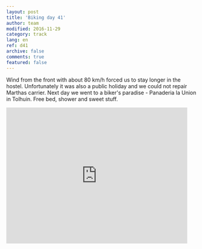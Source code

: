 ```yaml
---   
layout: post 
title: 'Biking day 41'  
author: team 
modified: 2016-11-29
category: track 
lang: en 
ref: d41
archive: false 
comments: true 
featured: false 
--- 
```


 Wind from the front with about 80 km/h forced us to stay longer in the hostel. Unfortunately it was also a public holiday and we could not repair Marthas carrier. Next day we went to a biker's paradise - Panaderia la Union in Tolhuin. Free bed, shower and sweet stuff.                                                                                                                 

<iframe width='480' height='360' src='http://track-kit.net/maps_s3/?v=embed&track=232840.gpx' frameborder='0' allowfullscreen></iframe>